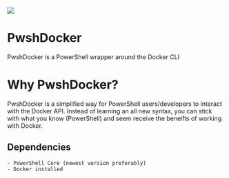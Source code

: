 ![](https://i.imgur.com/bnru0X0.png)

# PwshDocker
PwshDocker is a PowerShell wrapper around the Docker CLI

# Why PwshDocker?
PwshDocker is a simplified way for PowerShell users/developers to interact with the Docker API. Instead of learning an all new syntax, you can stick with what you know (PowerShell) and seem receive the beneifts of working with Docker.

## Dependencies
    - PowerShell Core (newest version preferably)
    - Docker installed

